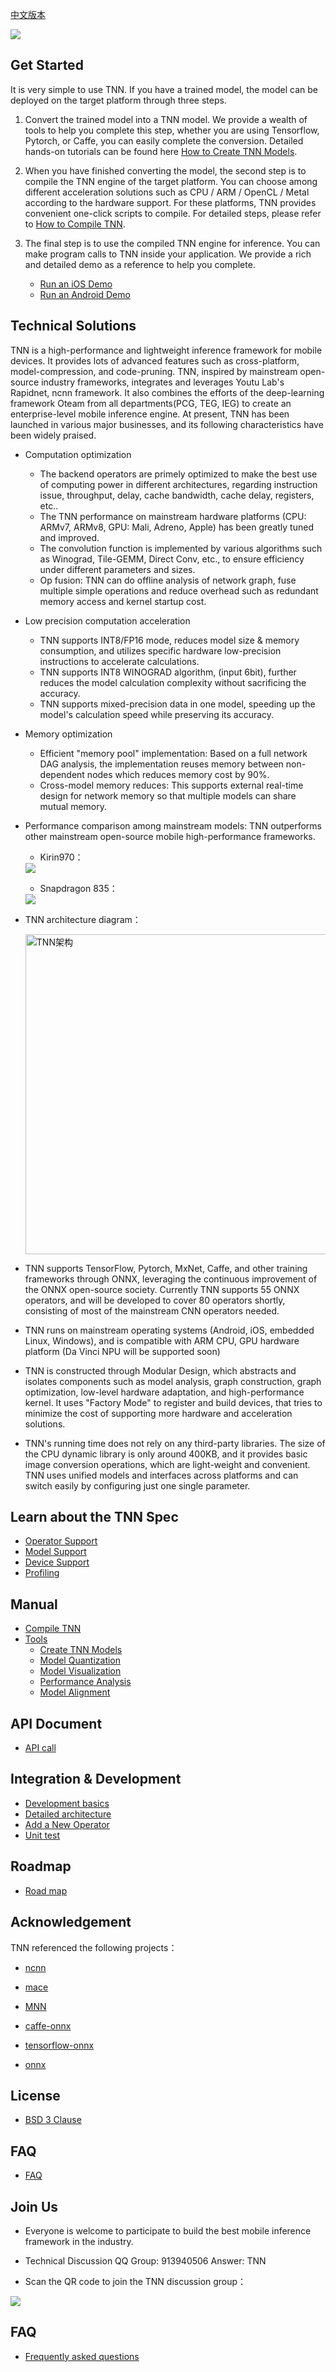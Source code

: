 [中文版本](/doc/cn/front_page.md)
<div align=left ><img src="https://raw.githubusercontent.com/darrenyao87/tnn-models/master/TNN.png"/>

## Get Started

It is very simple to use TNN. If you have a trained model, the model can be deployed on the target platform through three steps.
1. Convert the trained model into a TNN model. We provide a wealth of tools to help you complete this step, whether you are using Tensorflow, Pytorch, or Caffe, you can easily complete the conversion.
Detailed hands-on tutorials can be found here [How to Create TNN Models](doc/en/user/convert_en.md).

2. When you have finished converting the model, the second step is to compile the TNN engine of the target platform. You can choose among different acceleration solutions such as CPU / ARM / OpenCL / Metal according to the hardware support.
   For these platforms, TNN provides convenient one-click scripts to compile. For detailed steps, please refer to [How to Compile TNN](doc/en/user/compile_en.md).

3. The final step is to use the compiled TNN engine for inference. You can make program calls to TNN inside your application. We provide a rich and detailed demo as a reference to help you complete.
    * [Run an iOS Demo](doc/en/user/demo_en.md)
    * [Run an Android Demo](doc/en/user/demo_en.md)

## Technical Solutions

TNN is a high-performance and lightweight inference framework for mobile devices. It provides lots of advanced features such as cross-platform, model-compression, and code-pruning. TNN, inspired by mainstream open-source industry frameworks, integrates and leverages Youtu Lab's Rapidnet, ncnn framework. It also combines the efforts of the deep-learning framework Oteam from all departments(PCG, TEG, IEG) to create an enterprise-level mobile inference engine.
At present, TNN has been launched in various major businesses, and its following characteristics have been widely praised.

* Computation optimization
    * The backend operators are primely optimized to make the best use of computing power in different architectures, regarding instruction issue, throughput, delay, cache bandwidth, cache delay, registers, etc..
    * The TNN performance on mainstream hardware platforms (CPU: ARMv7, ARMv8, GPU: Mali, Adreno, Apple) has been greatly tuned and improved.
    * The convolution function is implemented by various algorithms such as Winograd, Tile-GEMM, Direct Conv, etc., to ensure efficiency under different parameters and sizes.
    * Op fusion: TNN can do offline analysis of network graph, fuse multiple simple operations and reduce overhead such as redundant memory access and kernel startup cost.

* Low precision computation acceleration
    * TNN supports INT8/FP16 mode, reduces model size & memory consumption, and utilizes specific hardware low-precision instructions to accelerate calculations.
    * TNN supports INT8 WINOGRAD algorithm, (input 6bit), further reduces the model calculation complexity without sacrificing the accuracy.
    * TNN supports mixed-precision data in one model, speeding up the model's calculation speed while preserving its accuracy.

* Memory optimization
    * Efficient "memory pool" implementation: Based on a full network DAG analysis, the implementation reuses memory between non-dependent nodes which reduces memory cost by 90%.
    * Cross-model memory reduces: This supports external real-time design for network memory so that multiple models can share mutual memory.

* Performance comparison among mainstream models: TNN outperforms other mainstream open-source mobile high-performance frameworks.
    * Kirin970：

    <div align=left ><img src="https://raw.githubusercontent.com/darrenyao87/tnn-models/master/doc/cn/imgs/970.jpg"/>

    * Snapdragon 835：

    <div align=left ><img src="https://raw.githubusercontent.com/darrenyao87/tnn-models/master/doc/cn/imgs/835.jpg"/>


* TNN architecture diagram：

   <div align=left><img src="https://raw.githubusercontent.com/darrenyao87/tnn-models/master/doc/cn/imgs/tnn_architect.jpg" width="512" alt=TNN架构 />

* TNN supports TensorFlow, Pytorch, MxNet, Caffe, and other training frameworks through ONNX, leveraging the continuous improvement of the ONNX open-source society.
  Currently TNN supports 55 ONNX operators, and will be developed to cover 80 operators shortly, consisting of most of the mainstream CNN operators needed.
* TNN runs on mainstream operating systems (Android, iOS, embedded Linux, Windows), and is compatible with ARM CPU, GPU hardware platform (Da Vinci NPU will be supported soon)
* TNN is constructed through Modular Design, which abstracts and isolates components such as model analysis, graph construction, graph optimization, low-level hardware adaptation, and high-performance kernel.
   It uses "Factory Mode" to register and build devices, that tries to minimize the cost of supporting more hardware and acceleration solutions.
* TNN's running time does not rely on any third-party libraries. The size of the CPU dynamic library is only around 400KB, and it provides basic image conversion operations, which are light-weight and convenient. TNN uses unified models and interfaces across platforms and can switch easily by configuring just one single parameter.

## Learn about the TNN Spec
* [Operator Support](./user/support_en.md)
* [Model Support](./user/support_en.md)
* [Device Support](./user/support_en.md)
* [Profiling](./development/profiling_en.md)

## Manual
* [Compile TNN](./user/compile_en.md)
* [Tools]()
    * [Create TNN Models](./user/convert_en.md)
    * [Model Quantization](./user/quantization_en.md)
    * [Model Visualization](.user/visual_en.md)
    * [Performance Analysis](./development/profiling_en.md)
    * [Model Alignment](./development/model_check_en.md)

## API Document
* [API call](./user/api_en.md)

## Integration & Development
* [Development basics](./development/contributing_en.md)
* [Detailed architecture](./development/architecture_en.md)
* [Add a New Operator](.development/add_op_en.md)
* [Unit test](./development/unit_test_en.md)

## Roadmap
* [Road map]()

## Acknowledgement
TNN referenced the following projects：

* [ncnn](https://github.com/Tencent/ncnn)

* [mace](https://github.com/XiaoMi/mace.git)

* [MNN](https://github.com/alibaba/MNN)

* [caffe-onnx](https://github.com/htshinichi/caffe-onnx)

* [tensorflow-onnx](https://github.com/onnx/tensorflow-onnx)

* [onnx](https://github.com/onnx/onnx)

## License
* [BSD 3 Clause](LICENSE)

## FAQ
* [FAQ](doc/en/faq_en.md)

## Join Us

* Everyone is welcome to participate to build the best mobile inference framework in the industry.

* Technical Discussion QQ Group: 913940506 Answer: TNN

* Scan the QR code to join the TNN discussion group：
<div align=left ><img src="https://raw.githubusercontent.com/darrenyao87/tnn-models/master/TNN-QQ.png"/>

## FAQ
* [Frequently asked questions](/doc/en/faq_en.md)